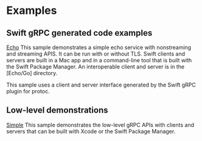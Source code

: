 
# Examples

## Swift gRPC generated code examples

[Echo](Echo)
This sample demonstrates a simple echo service with nonstreaming and streaming APIS.
It can be run with or without TLS. Swift clients and servers are built in a Mac app 
and in a command-line tool that is built with the Swift Package Manager. An 
interoperable client and server is in the [Echo/Go] directory. 

This sample uses a client and server interface generated by the Swift gRPC plugin
for protoc.

## Low-level demonstrations

[Simple](Simple)
This sample demonstrates the low-level gRPC APIs with clients and servers
that can be built with Xcode or the Swift Package Manager.
 
